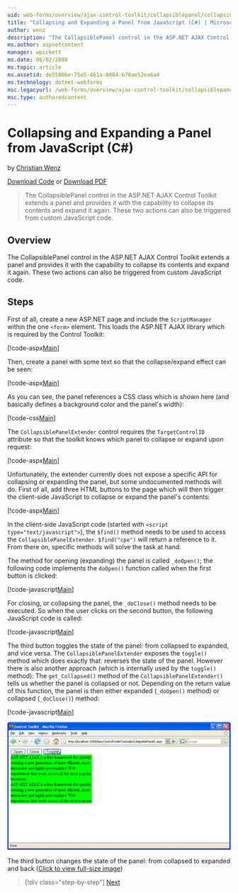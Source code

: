 ```yaml
---
uid: web-forms/overview/ajax-control-toolkit/collapsiblepanel/collapsing-and-expanding-a-panel-from-javascript-cs
title: "Collapsing and Expanding a Panel from JavaScript (C#) | Microsoft Docs"
author: wenz
description: "The CollapsiblePanel control in the ASP.NET AJAX Control Toolkit extends a panel and provides it with the capability to collapse its contents and expand it a..."
ms.author: aspnetcontent
manager: wpickett
ms.date: 06/02/2008
ms.topic: article
ms.assetid: de5500be-75e5-461a-8064-b70ae52ea6a4
ms.technology: dotnet-webforms
msc.legacyurl: /web-forms/overview/ajax-control-toolkit/collapsiblepanel/collapsing-and-expanding-a-panel-from-javascript-cs
msc.type: authoredcontent
---
```

Collapsing and Expanding a Panel from JavaScript (C#)
====================
by [Christian Wenz](https://github.com/wenz)

[Download Code](http://download.microsoft.com/download/8/a/a/8aab3c3e-de6f-463f-805c-5fda567eef6e/CollapsiblePanel1.cs.zip) or [Download PDF](http://download.microsoft.com/download/b/6/a/b6ae89ee-df69-4c87-9bfb-ad1eb2b23373/collapsiblepanel1CS.pdf)

> The CollapsiblePanel control in the ASP.NET AJAX Control Toolkit extends a panel and provides it with the capability to collapse its contents and expand it again. These two actions can also be triggered from custom JavaScript code.


## Overview

The CollapsiblePanel control in the ASP.NET AJAX Control Toolkit extends a panel and provides it with the capability to collapse its contents and expand it again. These two actions can also be triggered from custom JavaScript code.

## Steps

First of all, create a new ASP.NET page and include the `ScriptManager` within the one `<form>` element. This loads the ASP.NET AJAX library which is required by the Control Toolkit:

[!code-aspx[Main](collapsing-and-expanding-a-panel-from-javascript-cs/samples/sample1.aspx)]

Then, create a panel with some text so that the collapse/expand effect can be seen:

[!code-aspx[Main](collapsing-and-expanding-a-panel-from-javascript-cs/samples/sample2.aspx)]

As you can see, the panel references a CSS class which is shown here (and basically defines a background color and the panel's width):

[!code-css[Main](collapsing-and-expanding-a-panel-from-javascript-cs/samples/sample3.css)]

The `CollapsiblePanelExtender` control requires the `TargetControlID` attribute so that the toolkit knows which panel to collapse or expand upon request:

[!code-aspx[Main](collapsing-and-expanding-a-panel-from-javascript-cs/samples/sample4.aspx)]

Unfortunately, the extender currently does not expose a specific API for collapsing or expanding the panel, but some undocumented methods will do. First of all, add three HTML buttons to the page which will then trigger the client-side JavaScript to collapse or expand the panel's contents:

[!code-aspx[Main](collapsing-and-expanding-a-panel-from-javascript-cs/samples/sample5.aspx)]

In the client-side JavaScript code (started with `<script type="text/javascript">`), the `$find()` method needs to be used to access the `CollapsiblePanelExtender`. `$find("cpe")` will return a reference to it. From there on, specific methods will solve the task at hand.

The method for opening (expanding) the panel is called `_doOpen()`; the following code implements the `doOpen()` function called when the first button is clicked:

[!code-javascript[Main](collapsing-and-expanding-a-panel-from-javascript-cs/samples/sample6.js)]

For closing, or collapsing the panel, the `_doClose()` method needs to be executed. So when the user clicks on the second button, the following JavaScript code is called:

[!code-javascript[Main](collapsing-and-expanding-a-panel-from-javascript-cs/samples/sample7.js)]

The third button toggles the state of the panel: from collapsed to expanded, and vice versa. The `CollapsiblePanelExtender` exposes the `toggle()` method which does exactly that: reverses the state of the panel. However there is also another approach (which is internally used by the `toggle()` method): The `get_Collapsed()` method of the `CollapsiblePanelExtender()` tells us whether the panel is collapsed or not. Depending on the return value of this function, the panel is then either expanded (`_doOpen()` method) or collapsed (`_doClose()`) method:

[!code-javascript[Main](collapsing-and-expanding-a-panel-from-javascript-cs/samples/sample8.js)]


[![The third button changes the state of the panel: from collapsed to expanded and back](collapsing-and-expanding-a-panel-from-javascript-cs/_static/image2.png)](collapsing-and-expanding-a-panel-from-javascript-cs/_static/image1.png)

The third button changes the state of the panel: from collapsed to expanded and back ([Click to view full-size image](collapsing-and-expanding-a-panel-from-javascript-cs/_static/image3.png))

> [!div class="step-by-step"]
> [Next](collapsing-and-expanding-a-panel-from-javascript-vb.md)
